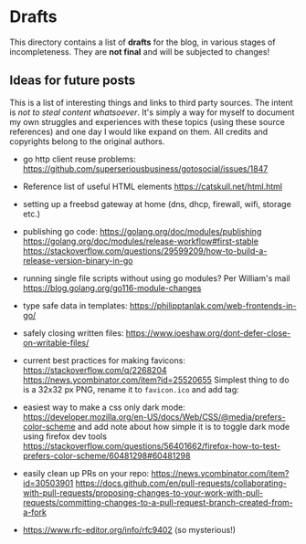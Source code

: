 
# Drafts

This directory contains a list of **drafts** for the blog, in various stages of incompleteness.
They are **not final** and will be subjected to changes!

## Ideas for future posts

This is a list of interesting things and links to third party sources. The intent is *not to steal content whatsoever*.
It's simply a way for myself to document my own struggles and experiences with these topics (using these source references)
and one day I would like expand on them.
All credits and copyrights belong to the original authors.

- go http client reuse problems: https://github.com/superseriousbusiness/gotosocial/issues/1847

- Reference list of useful HTML elements https://catskull.net/html.html

- setting up a freebsd gateway at home (dns, dhcp, firewall, wifi, storage etc.)

- publishing go code:
  https://golang.org/doc/modules/publishing
  https://golang.org/doc/modules/release-workflow#first-stable
  https://stackoverflow.com/questions/29599209/how-to-build-a-release-version-binary-in-go

- running single file scripts without using go modules? Per William's mail
  https://blog.golang.org/go116-module-changes

- type safe data in templates:
  https://philipptanlak.com/web-frontends-in-go/

- safely closing written files:
  https://www.joeshaw.org/dont-defer-close-on-writable-files/

- current best practices for making favicons:
  https://stackoverflow.com/q/2268204
  https://news.ycombinator.com/item?id=25520655
  Simplest thing to do is a 32x32 px PNG, rename it to `favicon.ico` and add tag:
  <link rel="shortcut icon" type="image/png" href="/favicon.ico">

- easiest way to make a css only dark mode:
  https://developer.mozilla.org/en-US/docs/Web/CSS/@media/prefers-color-scheme
  and add note about how simple it is to toggle dark mode using firefox dev tools
  https://stackoverflow.com/questions/56401662/firefox-how-to-test-prefers-color-scheme/60481298#60481298

- easily clean up PRs on your repo:
  https://news.ycombinator.com/item?id=30503901
  https://docs.github.com/en/pull-requests/collaborating-with-pull-requests/proposing-changes-to-your-work-with-pull-requests/committing-changes-to-a-pull-request-branch-created-from-a-fork

- https://www.rfc-editor.org/info/rfc9402 (so mysterious!)

